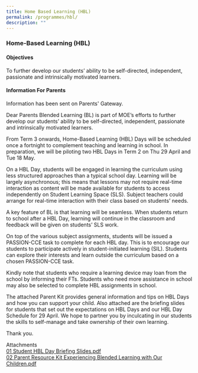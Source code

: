 ```yaml
---
title: Home Based Learning (HBL)
permalink: /programmes/hbl/
description: ""
---
```

### **Home-Based Learning (HBL)**
#### **Objectives**
To further develop our students’ ability to be self-directed, independent, passionate and intrinsically motivated learners.

#### **Information For Parents**
Information has been sent on Parents' Gateway.

Dear Parents Blended Learning (BL) is part of MOE’s efforts to further develop our students’ ability to be self-directed, independent, passionate and intrinsically motivated learners. 

From Term 3 onwards, Home-Based Learning (HBL) Days will be scheduled once a fortnight to complement teaching and learning in school. In preparation, we will be piloting two HBL Days in Term 2 on Thu 29 April and Tue 18 May. 

On a HBL Day, students will be engaged in learning the curriculum using less structured approaches than a typical school day. Learning will be largely asynchronous; this means that lessons may not require real-time interaction as content will be made available for students to access independently on Student Learning Space (SLS). Subject teachers could arrange for real-time interaction with their class based on students’ needs. 

A key feature of BL is that learning will be seamless. When students return to school after a HBL Day, learning will continue in the classroom and feedback will be given on students’ SLS work. 

On top of the various subject assignments, students will be issued a PASSION-CCE task to complete for each HBL day. This is to encourage our students to participate actively in student-initiated learning (SIL). Students can explore their interests and learn outside the curriculum based on a chosen PASSION-CCE task. 

Kindly note that students who require a learning device may loan from the school by informing their FTs. Students who need more assistance in school may also be selected to complete HBL assignments in school. 

The attached Parent Kit provides general information and tips on HBL Days and how you can support your child. Also attached are the briefing slides for students that set out the expectations on HBL Days and our HBL Day Schedule for 29 April. We hope to partner you by inculcating in our students the skills to self-manage and take ownership of their own learning. 

Thank you.

Attachments<br>
[01 Student HBL Day Briefing Slides.pdf](/files/01%20Student%20HBL%20Day%20Briefing%20Slides.pdf)<br>
[02 Parent Resource Kit Experiencing Blended Learning with Our Children.pdf](/files/02%20Parent%20Resource%20Kit%20Experiencing%20Blended%20Learning%20with%20Our%20Children.pdf)



